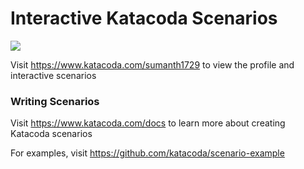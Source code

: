 # Interactive Katacoda Scenarios

[![](http://shields.katacoda.com/katacoda/sumanth1729/count.svg)](https://www.katacoda.com/sumanth1729 "Get your profile on Katacoda.com")

Visit https://www.katacoda.com/sumanth1729 to view the profile and interactive scenarios

### Writing Scenarios
Visit https://www.katacoda.com/docs to learn more about creating Katacoda scenarios

For examples, visit https://github.com/katacoda/scenario-example
